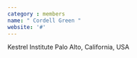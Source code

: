 ```yaml
---
category : members
name: " Cordell Green " 
website: '#'
---
```

Kestrel Institute
Palo Alto, California, USA

